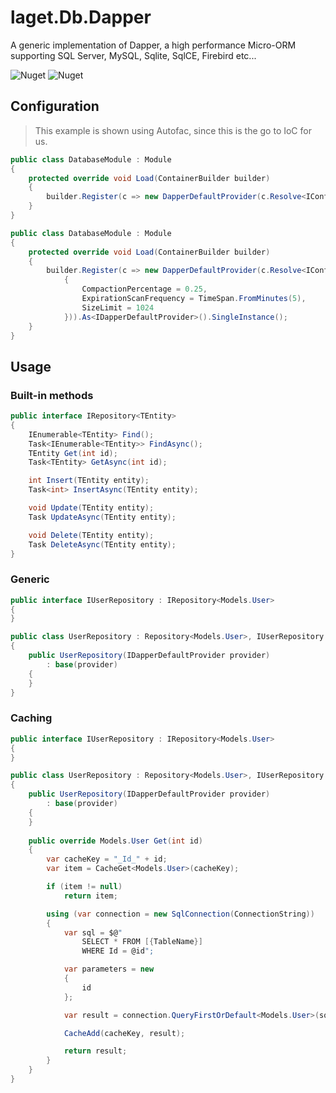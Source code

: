 ﻿# laget.Db.Dapper
A generic implementation of Dapper, a high performance Micro-ORM supporting SQL Server, MySQL, Sqlite, SqlCE, Firebird etc...

![Nuget](https://img.shields.io/nuget/v/laget.Db.Dapper)
![Nuget](https://img.shields.io/nuget/dt/laget.Db.Dapper)

## Configuration
> This example is shown using Autofac, since this is the go to IoC for us.
```c#
public class DatabaseModule : Module
{
    protected override void Load(ContainerBuilder builder)
    {
        builder.Register(c => new DapperDefaultProvider(c.Resolve<IConfiguration>().GetConnectionString("SqlConnectionString"))).As<IDapperDefaultProvider>().SingleInstance();
    }
}
```
```c#
public class DatabaseModule : Module
{
    protected override void Load(ContainerBuilder builder)
    {
        builder.Register(c => new DapperDefaultProvider(c.Resolve<IConfiguration>().GetConnectionString("SqlConnectionString"), new MemoryCacheOptions
            {
                CompactionPercentage = 0.25,
                ExpirationScanFrequency = TimeSpan.FromMinutes(5),
                SizeLimit = 1024
            })).As<IDapperDefaultProvider>().SingleInstance();
    }
}
```

## Usage
### Built-in methods
```c#
public interface IRepository<TEntity>
{
    IEnumerable<TEntity> Find();
    Task<IEnumerable<TEntity>> FindAsync();
    TEntity Get(int id);
    Task<TEntity> GetAsync(int id);

    int Insert(TEntity entity);
    Task<int> InsertAsync(TEntity entity);

    void Update(TEntity entity);
    Task UpdateAsync(TEntity entity);

    void Delete(TEntity entity);
    Task DeleteAsync(TEntity entity);
}
```

### Generic
```c#
public interface IUserRepository : IRepository<Models.User>
{
}

public class UserRepository : Repository<Models.User>, IUserRepository
{
    public UserRepository(IDapperDefaultProvider provider)
        : base(provider)
    {
    }
}
```

### Caching
```c#
public interface IUserRepository : IRepository<Models.User>
{
}

public class UserRepository : Repository<Models.User>, IUserRepository
{
    public UserRepository(IDapperDefaultProvider provider)
        : base(provider)
    {
    }
    
    public override Models.User Get(int id)
    {
        var cacheKey = "_Id_" + id;
        var item = CacheGet<Models.User>(cacheKey);

        if (item != null)
            return item;

        using (var connection = new SqlConnection(ConnectionString))
        {
            var sql = $@"
                SELECT * FROM [{TableName}]
                WHERE Id = @id";

            var parameters = new
            {
                id
            };

            var result = connection.QueryFirstOrDefault<Models.User>(sql, parameters);

            CacheAdd(cacheKey, result);

            return result;
        }
    }
}
```
